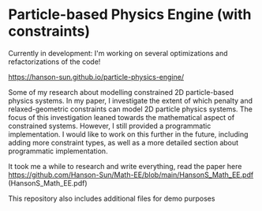 # Particle-based Physics Engine (with constraints)

Currently in development: I'm working on several optimizations and refactorizations of the code!

https://hanson-sun.github.io/particle-physics-engine/

Some of my research about modelling constrained 2D particle-based physics systems. In my paper, I investigate the extent of which penalty and relaxed-geometric constraints can model 2D particle physics systems. The focus of this investigation leaned towards the mathematical aspect of constrained systems. However, I still provided a programmatic implementation. I would like to work on this further in the future, including adding more constraint types, as well as a more detailed section about programmatic implementation.

It took me a while to research and write everything, read the paper here https://github.com/Hanson-Sun/Math-EE/blob/main/HansonS_Math_EE.pdf (HansonS_Math_EE.pdf)

This repository also includes additional files for demo purposes
